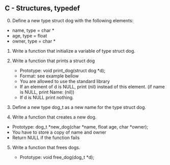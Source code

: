 ## C - Structures, typedef

0. Define a new type struct dog with the following elements:

  * name, type = char *
  * age, type = float
  * owner, type = char *

1. Write a function that initialize a variable of type struct dog.

2. Write a function that prints a struct dog

   * Prototype: void print_dog(struct dog *d);
   * Format: see example bellow
   * You are allowed to use the standard library
   * If an element of d is NULL, print (nil) instead of this element. (if name is NULL, print Name: (nil))
   * If d is NULL print nothing.

3. Define a new type dog_t as a new name for the type struct dog.

4. Write a function that creates a new dog.

  * Prototype: dog_t *new_dog(char *name, float age, char *owner);
  * You have to store a copy of name and owner
  * Return NULL if the function fails

5. Write a function that frees dogs.

   * Prototype: void free_dog(dog_t *d);
